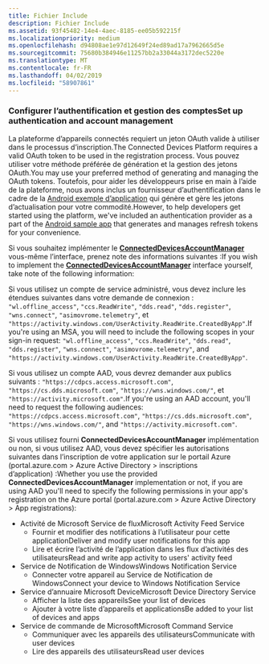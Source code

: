 ```yaml
---
title: Fichier Include
description: Fichier Include
ms.assetid: 93f45482-14e4-4aec-8185-ee05b592215f
ms.localizationpriority: medium
ms.openlocfilehash: d94808ae1e97d12649f24ed89ad17a7962665d5e
ms.sourcegitcommit: 75680b384946e11257bb2a33044a3172dec5220e
ms.translationtype: MT
ms.contentlocale: fr-FR
ms.lasthandoff: 04/02/2019
ms.locfileid: "58907861"
---
```

### <a name="set-up-authentication-and-account-management"></a><span data-ttu-id="0c773-103">Configurer l’authentification et gestion des comptes</span><span class="sxs-lookup"><span data-stu-id="0c773-103">Set up authentication and account management</span></span>

<span data-ttu-id="0c773-104">La plateforme d’appareils connectés requiert un jeton OAuth valide à utiliser dans le processus d’inscription.</span><span class="sxs-lookup"><span data-stu-id="0c773-104">The Connected Devices Platform requires a valid OAuth token to be used in the registration process.</span></span>  <span data-ttu-id="0c773-105">Vous pouvez utiliser votre méthode préférée de génération et la gestion des jetons OAuth.</span><span class="sxs-lookup"><span data-stu-id="0c773-105">You may use your preferred method of generating and managing the OAuth tokens.</span></span>  <span data-ttu-id="0c773-106">Toutefois, pour aider les développeurs prise en main à l’aide de la plateforme, nous avons inclus un fournisseur d’authentification dans le cadre de la [Android exemple d’application](https://github.com/Microsoft/project-rome/tree/master/Android/samples) qui génère et gère les jetons d’actualisation pour votre commodité.</span><span class="sxs-lookup"><span data-stu-id="0c773-106">However, to help developers get started using the platform, we've included an authentication provider as a part of the [Android sample app](https://github.com/Microsoft/project-rome/tree/master/Android/samples) that generates and manages refresh tokens for your convenience.</span></span>

<span data-ttu-id="0c773-107">Si vous souhaitez implémenter le **[ConnectedDevicesAccountManager](https://docs.microsoft.com/java/api/com.microsoft.connecteddevices.core._user_account_provider)** vous-même l’interface, prenez note des informations suivantes :</span><span class="sxs-lookup"><span data-stu-id="0c773-107">If you wish to implement the **[ConnectedDevicesAccountManager](https://docs.microsoft.com/java/api/com.microsoft.connecteddevices.core._user_account_provider)** interface yourself, take note of the following information:</span></span> 

<span data-ttu-id="0c773-108">Si vous utilisez un compte de service administré, vous devez inclure les étendues suivantes dans votre demande de connexion : `"wl.offline_access"`, `"ccs.ReadWrite"`, `"dds.read"`, `"dds.register"`, `"wns.connect"`, `"asimovrome.telemetry"`, et `"https://activity.windows.com/UserActivity.ReadWrite.CreatedByApp"`.</span><span class="sxs-lookup"><span data-stu-id="0c773-108">If you're using an MSA, you will need to include the following scopes in your sign-in request: `"wl.offline_access"`, `"ccs.ReadWrite"`, `"dds.read"`, `"dds.register"`, `"wns.connect"`, `"asimovrome.telemetry"`, and `"https://activity.windows.com/UserActivity.ReadWrite.CreatedByApp"`.</span></span> 

<span data-ttu-id="0c773-109">Si vous utilisez un compte AAD, vous devrez demander aux publics suivants : `"https://cdpcs.access.microsoft.com"`, `"https://cs.dds.microsoft.com"`, `"https://wns.windows.com/"`, et `"https://activity.microsoft.com"`.</span><span class="sxs-lookup"><span data-stu-id="0c773-109">If you're using an AAD account, you'll need to request the following audiences: `"https://cdpcs.access.microsoft.com"`, `"https://cs.dds.microsoft.com"`, `"https://wns.windows.com/"`, and `"https://activity.microsoft.com"`.</span></span>

<span data-ttu-id="0c773-110">Si vous utilisez fourni **ConnectedDevicesAccountManager** implémentation ou non, si vous utilisez AAD, vous devez spécifier les autorisations suivantes dans l’inscription de votre application sur le portail Azure (portal.azure.com > Azure Active Directory > inscriptions d’application) :</span><span class="sxs-lookup"><span data-stu-id="0c773-110">Whether you use the provided **ConnectedDevicesAccountManager** implementation or not, if you are using AAD you'll need to specify the following permissions in your app's registration on the Azure portal (portal.azure.com > Azure Active Directory > App registrations):</span></span> 
* <span data-ttu-id="0c773-111">Activité de Microsoft Service de flux</span><span class="sxs-lookup"><span data-stu-id="0c773-111">Microsoft Activity Feed Service</span></span> 
  * <span data-ttu-id="0c773-112">Fournir et modifier des notifications à l’utilisateur pour cette application</span><span class="sxs-lookup"><span data-stu-id="0c773-112">Deliver and modify user notifications for this app</span></span>
  * <span data-ttu-id="0c773-113">Lire et écrire l’activité de l’application dans les flux d’activités des utilisateurs</span><span class="sxs-lookup"><span data-stu-id="0c773-113">Read and write app activity to users' activity feed</span></span>
* <span data-ttu-id="0c773-114">Service de Notification de Windows</span><span class="sxs-lookup"><span data-stu-id="0c773-114">Windows Notification Service</span></span>
  * <span data-ttu-id="0c773-115">Connecter votre appareil au Service de Notification de Windows</span><span class="sxs-lookup"><span data-stu-id="0c773-115">Connect your device to Windows Notification Service</span></span> 
* <span data-ttu-id="0c773-116">Service d’annuaire Microsoft Device</span><span class="sxs-lookup"><span data-stu-id="0c773-116">Microsoft Device Directory Service</span></span>
  * <span data-ttu-id="0c773-117">Afficher la liste des appareils</span><span class="sxs-lookup"><span data-stu-id="0c773-117">See your list of devices</span></span>
  * <span data-ttu-id="0c773-118">Ajouter à votre liste d’appareils et applications</span><span class="sxs-lookup"><span data-stu-id="0c773-118">Be added to your list of devices and apps</span></span> 
* <span data-ttu-id="0c773-119">Service de commande de Microsoft</span><span class="sxs-lookup"><span data-stu-id="0c773-119">Microsoft Command Service</span></span>
  * <span data-ttu-id="0c773-120">Communiquer avec les appareils des utilisateurs</span><span class="sxs-lookup"><span data-stu-id="0c773-120">Communicate with user devices</span></span>
  * <span data-ttu-id="0c773-121">Lire des appareils des utilisateurs</span><span class="sxs-lookup"><span data-stu-id="0c773-121">Read user devices</span></span>
